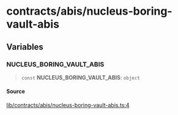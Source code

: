 # contracts/abis/nucleus-boring-vault-abis

## Variables

### NUCLEUS\_BORING\_VAULT\_ABIS

> `const` **NUCLEUS\_BORING\_VAULT\_ABIS**: `object`

#### Source

[lib/contracts/abis/nucleus-boring-vault-abis.ts:4](https://github.com/PufferFinance/puffer-sdk/blob/06a39bc3698c30dd13fb1bc00df2e907256639ac/lib/contracts/abis/nucleus-boring-vault-abis.ts#L4)
